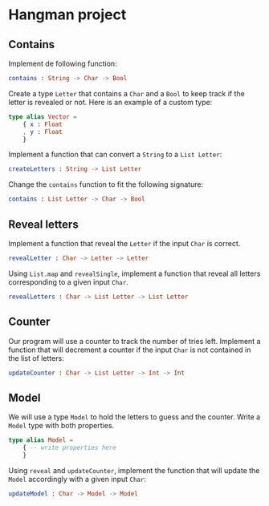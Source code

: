 # Hangman project

## Contains

Implement de following function:
```elm
contains : String -> Char -> Bool
```
Create a type `Letter` that contains a `Char` and a `Bool` to keep track if the letter is revealed or not. Here is an example of a custom type:
```elm
type alias Vector =
    { x : Float
    , y : Float
    }
```
Implement a function that can convert a `String` to a `List Letter`:
```elm
createLetters : String -> List Letter
```
Change the `contains` function to fit the following signature:
```elm
contains : List Letter -> Char -> Bool
```

## Reveal letters

Implement a function that reveal the `Letter` if the input `Char` is correct.
```elm
revealLetter : Char -> Letter -> Letter
```
Using `List.map` and `revealSingle`, implement a function that reveal all letters corresponding to a given input `Char`.
```elm
revealLetters : Char -> List Letter -> List Letter
```

## Counter

Our program will use a counter to track the number of tries left. Implement a function that will decrement a counter if the input `Char` is not contained in the list of letters: 
```elm
updateCounter : Char -> List Letter -> Int -> Int
```

## Model

We will use a type `Model` to hold the letters to guess and the counter. Write a `Model` type with both properties.
```elm
type alias Model =
    { -- write properties here
    }
```
Using `reveal` and `updateCounter`, implement the function that will update the `Model` accordingly with a given input `Char`:
```elm
updateModel : Char -> Model -> Model
```